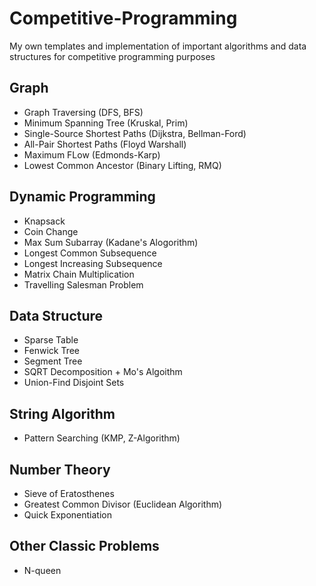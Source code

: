 # Competitive-Programming
My own templates and implementation of important algorithms and data structures for competitive programming purposes
## Graph
  - Graph Traversing (DFS, BFS)
  - Minimum Spanning Tree (Kruskal, Prim)
  - Single-Source Shortest Paths (Dijkstra, Bellman-Ford)
  - All-Pair Shortest Paths (Floyd Warshall)
  - Maximum FLow (Edmonds-Karp)
  - Lowest Common Ancestor (Binary Lifting, RMQ)
## Dynamic Programming
  - Knapsack
  - Coin Change
  - Max Sum Subarray (Kadane's Alogorithm)
  - Longest Common Subsequence
  - Longest Increasing Subsequence
  - Matrix Chain Multiplication
  - Travelling Salesman Problem
## Data Structure
  - Sparse Table 
  - Fenwick Tree
  - Segment Tree
  - SQRT Decomposition + Mo's Algoithm
  - Union-Find Disjoint Sets
## String Algorithm
  - Pattern Searching (KMP, Z-Algorithm)
## Number Theory
  - Sieve of Eratosthenes
  - Greatest Common Divisor (Euclidean Algorithm)
  - Quick Exponentiation
## Other Classic Problems
  - N-queen
